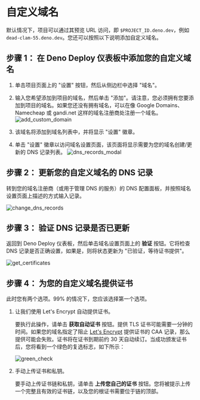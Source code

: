 # 自定义域名

默认情况下，项目可以通过其预览 URL 访问，即 `$PROJECT_ID.deno.dev`，例如
`dead-clam-55.deno.dev`。您还可以按照以下说明添加自定义域名。

## **步骤 1：** 在 Deno Deploy 仪表板中添加您的自定义域名

1. 单击项目页面上的 "设置" 按钮，然后从侧边栏中选择 "域名"。
2. 输入您希望添加到项目的域名，然后单击
   "添加"。请注意，您必须拥有您要添加到项目的域名。如果您还没有拥有域名，可以在像
   Google Domains、Namecheap 或 gandi.net 这样的域名注册商处注册一个域名。
   ![add_custom_domain](../docs-images/add_custom_domain.png)

3. 该域名将添加到域名列表中，并将显示 "设置" 徽章。
4. 单击 "设置" 徽章以访问域名设置页面，该页面将显示需要为您的域名创建/更新的 DNS
   记录列表。 ![dns_records_modal](../docs-images/dns_records_modal.png)

## **步骤 2：** 更新您的自定义域名的 DNS 记录

转到您的域名注册商（或用于管理 DNS 的服务）的 DNS
配置面板，并按照域名设置页面上描述的方式输入记录。

![change_dns_records](../docs-images/change_dns_records.png)

## **步骤 3：** 验证 DNS 记录是否已更新

返回到 Deno Deploy 仪表板，然后单击域名设置页面上的 **验证** 按钮。它将检查 DNS
记录是否正确设置，如果是，则将状态更新为 "已验证，等待证书提供"。

![get_certificates](../docs-images/get_certificates.png)

## **步骤 4：** 为您的自定义域名提供证书

此时您有两个选项。99% 的情况下，您应该选择第一个选项。

1. 让我们使用 Let's Encrypt 自动提供证书。

   要执行此操作，请单击 **获取自动证书** 按钮。提供 TLS
   证书可能需要一分钟的时间。如果您的域名指定了阻止
   [Let's Encrypt](https://letsencrypt.org/) 提供证书的 CAA
   记录，那么提供可能会失败。证书将在证书到期前约 30
   天自动续订。当成功颁发证书后，您将看到一个绿色的复选标志，如下所示：

   ![green_check](../docs-images/green_check.png)

2. 手动上传证书和私钥。

   要手动上传证书链和私钥，请单击 **上传您自己的证书**
   按钮。您将被提示上传一个完整且有效的证书链，以及您的根证书需要位于链的顶部。
